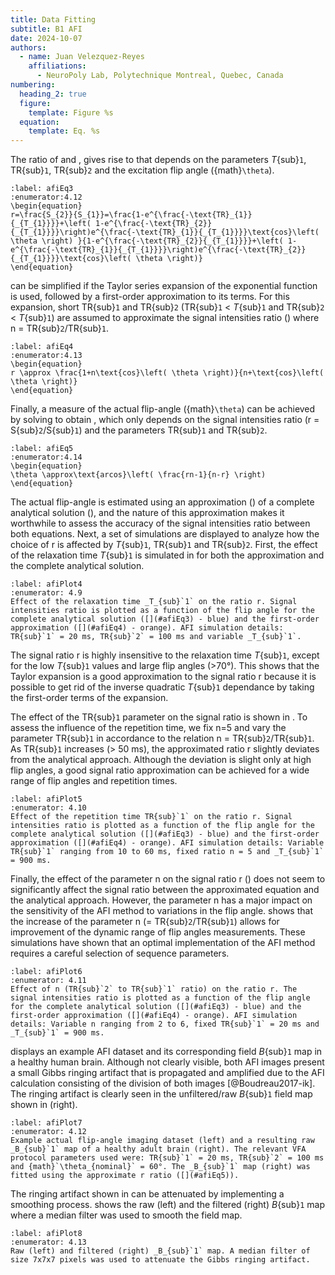 ```yaml
---
title: Data Fitting
subtitle: B1 AFI
date: 2024-10-07
authors:
  - name: Juan Velezquez-Reyes
    affiliations:
      - NeuroPoly Lab, Polytechnique Montreal, Quebec, Canada
numbering:
  heading_2: true
  figure:
    template: Figure %s
  equation:
    template: Eq. %s
---
```


The ratio of [](#afiEq1) and [](#afiEq2), gives rise to [](#afiEq3) that depends on the parameters _T_{sub}`1`, TR{sub}`1`, TR{sub}`2` and the excitation flip angle ({math}`\theta`).

```{math}
:label: afiEq3
:enumerator:4.12
\begin{equation}
r=\frac{S_{2}}{S_{1}}=\frac{1-e^{\frac{-\text{TR}_{1}}{_{T_{1}}}}+\left( 1-e^{\frac{-\text{TR}_{2}}{_{T_{1}}}}\right)e^{\frac{-\text{TR}_{1}}{_{T_{1}}}}\text{cos}\left( \theta \right) }{1-e^{\frac{-\text{TR}_{2}}{_{T_{1}}}}+\left( 1-e^{\frac{-\text{TR}_{1}}{_{T_{1}}}}\right)e^{\frac{-\text{TR}_{2}}{_{T_{1}}}}\text{cos}\left( \theta \right)}
\end{equation}
```

[](#afiEq3) can be simplified if the Taylor series expansion of the exponential function is used, followed by a first-order approximation to its terms. For this expansion, short TR{sub}`1` and TR{sub}`2` (TR{sub}`1` < _T_{sub}`1` and TR{sub}`2` < _T_{sub}`1`) are assumed to approximate the signal intensities ratio ([](#afiEq4)) where n = TR{sub}`2`/TR{sub}`1`.

```{math}
:label: afiEq4
:enumerator:4.13
\begin{equation}
r \approx \frac{1+n\text{cos}\left( \theta \right)}{n+\text{cos}\left( \theta \right)}
\end{equation}
```


Finally, a measure of the actual flip-angle ({math}`\theta`) can be achieved by solving [](#afiEq4) to obtain [](#afiEq5), which only depends on the signal intensities ratio (r = S{sub}`2`/S{sub}`1`) and the parameters TR{sub}`1` and TR{sub}`2`.

```{math}
:label: afiEq5
:enumerator:4.14
\begin{equation}
\theta \approx\text{arcos}\left( \frac{rn-1}{n-r} \right)
\end{equation}
```

The actual flip-angle is estimated using an approximation ([](#afiEq4)) of a complete analytical solution ([](#afiEq3)), and the nature of this approximation makes it worthwhile to assess the accuracy of the signal intensities ratio between both equations. Next, a set of simulations are displayed to analyze how the choice of r is affected by _T_{sub}`1`, TR{sub}`1` and TR{sub}`2`. First, the effect of the relaxation time _T_{sub}`1` is simulated in [](#afiPlot4) for both the approximation and the complete analytical solution.

```{figure} #afiFig4jn
:label: afiPlot4
:enumerator: 4.9
Effect of the relaxation time _T_{sub}`1` on the ratio r. Signal intensities ratio is plotted as a function of the flip angle for the complete analytical solution ([](#afiEq3) - blue) and the first-order approximation ([](#afiEq4) - orange). AFI simulation details: TR{sub}`1` = 20 ms, TR{sub}`2` = 100 ms and variable _T_{sub}`1`.
```

The signal ratio r is highly insensitive to the relaxation time _T_{sub}`1`, except for the low _T_{sub}`1` values and large flip angles (>70°). This shows that the Taylor expansion is a good approximation to the signal ratio r because it is possible to get rid of the inverse quadratic _T_{sub}`1` dependance by taking the first-order terms of the expansion.

The effect of the TR{sub}`1` parameter on the signal ratio is shown in [](#afiPlot5). To assess the influence of the repetition time, we fix n=5 and vary the parameter TR{sub}`1` in accordance to the relation n = TR{sub}`2`/TR{sub}`1`. As TR{sub}`1` increases (> 50 ms), the approximated ratio r slightly deviates from the analytical approach. Although the deviation is slight only at high flip angles, a good signal ratio approximation can be achieved for a wide range of flip angles and repetition times.

```{figure} #afiFig5jn
:label: afiPlot5
:enumerator: 4.10
Effect of the repetition time TR{sub}`1` on the ratio r. Signal intensities ratio is plotted as a function of the flip angle for the complete analytical solution ([](#afiEq3) - blue) and the first-order approximation ([](#afiEq4) - orange). AFI simulation details: Variable TR{sub}`1` ranging from 10 to 60 ms, fixed ratio n = 5 and _T_{sub}`1` = 900 ms.
```

Finally, the effect of the parameter n on the signal ratio r ([](#afiPlot6)) does not seem to significantly affect the signal ratio between the approximated equation and the analytical approach. However, the parameter n has a major impact on the sensitivity of the AFI method to variations in the flip angle. [](#afiPlot6) shows that the increase of the parameter n (= TR{sub}`2`/TR{sub}`1`) allows for improvement of the dynamic range of flip angles measurements. These simulations have shown that an optimal implementation of the AFI method requires a careful selection of sequence parameters.

```{figure} #afiFig6jn
:label: afiPlot6
:enumerator: 4.11
Effect of n (TR{sub}`2` to TR{sub}`1` ratio) on the ratio r. The signal intensities ratio is plotted as a function of the flip angle for the complete analytical solution ([](#afiEq3) - blue) and the first-order approximation ([](#afiEq4) - orange). AFI simulation details: Variable n ranging from 2 to 6, fixed TR{sub}`1` = 20 ms and _T_{sub}`1` = 900 ms.
```

[](#afiPlot7) displays an example AFI dataset and its corresponding field _B_{sub}`1` map in a healthy human brain. Although not clearly visible, both AFI images present a small Gibbs ringing artifact that is propagated and amplified due to the AFI calculation consisting of the division of both images [@Boudreau2017-ik]. The ringing artifact is clearly seen in the unfiltered/raw _B_{sub}`1` field map shown in [](#afiPlot7) (right).

```{figure} #afiFig7jn
:label: afiPlot7
:enumerator: 4.12
Example actual flip-angle imaging dataset (left) and a resulting raw _B_{sub}`1` map of a healthy adult brain (right). The relevant VFA protocol parameters used were: TR{sub}`1` = 20 ms, TR{sub}`2` = 100 ms and {math}`\theta_{nominal}` = 60°. The _B_{sub}`1` map (right) was fitted using the approximate r ratio ([](#afiEq5)).
```

The ringing artifact shown in [](#afiPlot7) can be attenuated by implementing a smoothing process. [](#afiPlot8) shows the raw (left) and the filtered (right) _B_{sub}`1` map where a median filter was used to smooth the field map.

```{figure} #afiFig8jn
:label: afiPlot8
:enumerator: 4.13
Raw (left) and filtered (right) _B_{sub}`1` map. A median filter of size 7x7x7 pixels was used to attenuate the Gibbs ringing artifact.
```


